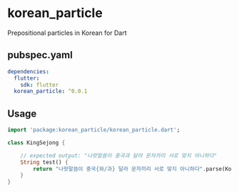 # korean_particle

Prepositional particles in Korean for Dart

## pubspec.yaml
```yml
dependencies:
  flutter:
    sdk: flutter
  korean_particle: ^0.0.1
```

## Usage
```Dart
import 'package:korean_particle/korean_particle.dart';

class KingSejong {

    // expected output: "나랏말씀이 중국과 달라 문자끼리 서로 맞지 아니하다"
    String test() {
        return "나랏말씀이 중국{와/과} 달라 문자끼리 서로 맞지 아니하다".parse(KoreanParticle.wagua, "중국");
    }
}
```
